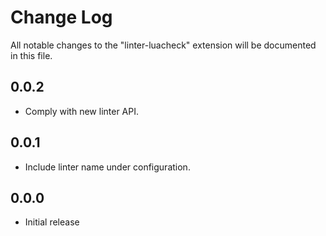 # Change Log

All notable changes to the "linter-luacheck" extension will be documented in
this file.

## 0.0.2

- Comply with new linter API.

## 0.0.1

- Include linter name under configuration.

## 0.0.0

- Initial release
